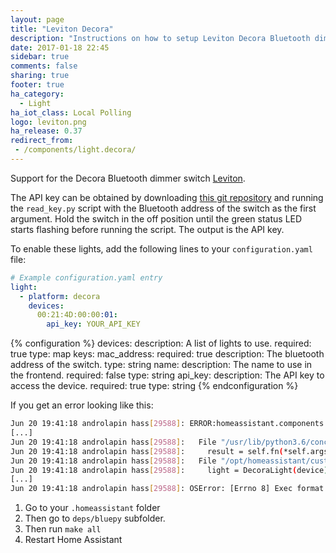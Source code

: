```yaml
---
layout: page
title: "Leviton Decora"
description: "Instructions on how to setup Leviton Decora Bluetooth dimmers within Home Assistant."
date: 2017-01-18 22:45
sidebar: true
comments: false
sharing: true
footer: true
ha_category:
  - Light
ha_iot_class: Local Polling
logo: leviton.png
ha_release: 0.37
redirect_from:
 - /components/light.decora/
---
```


Support for the Decora Bluetooth dimmer switch [Leviton](https://www.leviton.com/en/products/residential/dimmers/automation-smart-home/decora-digital-with-bluetooth-dimmers#t=Products&sort=%40wcs_site_tree_rank%20ascending&layout=card).

The API key can be obtained by downloading [this git repository](https://github.com/mjg59/python-decora) and running the `read_key.py` script with the Bluetooth address of the switch as the first argument. Hold the switch in the off position until the green status LED starts flashing before running the script. The output is the API key.

To enable these lights, add the following lines to your `configuration.yaml` file:

```yaml
# Example configuration.yaml entry
light:
  - platform: decora
    devices:
      00:21:4D:00:00:01:
        api_key: YOUR_API_KEY
```

{% configuration %}
devices:
  description: A list of lights to use.
  required: true
  type: map
  keys:
    mac_address:
      required: true
      description: The bluetooth address of the switch.
      type: string
      name:
        description: The name to use in the frontend.
        required: false
        type: string
      api_key:
        description: The API key to access the device.
        required: true
        type: string
{% endconfiguration %}

<p class='note'>
If you get an error looking like this:

```bash
Jun 20 19:41:18 androlapin hass[29588]: ERROR:homeassistant.components.light:Error while setting up platform decora
[...]
Jun 20 19:41:18 androlapin hass[29588]:   File "/usr/lib/python3.6/concurrent/futures/thread.py", line 55, in run
Jun 20 19:41:18 androlapin hass[29588]:     result = self.fn(*self.args, **self.kwargs)
Jun 20 19:41:18 androlapin hass[29588]:   File "/opt/homeassistant/custom_components/light/decora.py", line 68, in setup_platform
Jun 20 19:41:18 androlapin hass[29588]:     light = DecoraLight(device)
[...]
Jun 20 19:41:18 androlapin hass[29588]: OSError: [Errno 8] Exec format error
```

1. Go to your `.homeassistant` folder
2. Then go to `deps/bluepy` subfolder.
3. Then run `make all`
4. Restart Home Assistant
</p>
